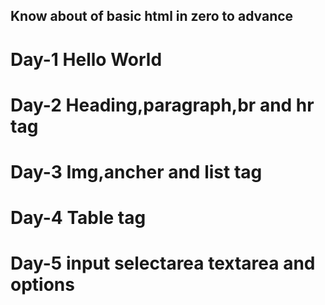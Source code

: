 ## Know about of basic html in zero to advance 
# Day-1 Hello World
# Day-2 Heading,paragraph,br and hr tag
# Day-3 Img,ancher and list tag
# Day-4 Table tag 
# Day-5 input selectarea textarea and options